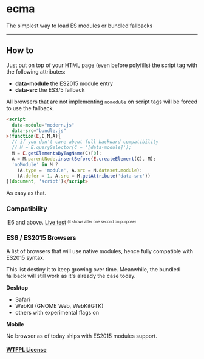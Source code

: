 # ecma
The simplest way to load ES modules or bundled fallbacks

- - -

## How to

Just put on top of your HTML page (even before polyfills) the script
tag with the following attributes:

  * **data-module** the ES2015 module entry
  * **data-src** the ES3/5 fallback

All browsers that are not implementing `nomodule` on script tags
will be forced to use the fallback.

```html
<script
  data-module="modern.js"
  data-src="bundle.js"
>!function(E,C,M,A){
  // if you don't care about full backward compatibility
  // M = E.querySelector(C + '[data-module]');
  M = E.getElementsByTagName(C)[0];
  A = M.parentNode.insertBefore(E.createElement(C), M);
  'noModule' in M ?
    (A.type = 'module', A.src = M.dataset.module):
    (A.defer = 1, A.src = M.getAttribute('data-src'))
}(document, 'script')</script>
```

As easy as that.


### Compatibility

IE6 and above. [Live test](https://webreflection.github.io/ecma/) <sup><sub>(it shows after one second on purpose)</sub></sup>

### ES6 / ES2015 Browsers

A list of browsers that will use native modules, hence fully compatible with ES2015 syntax.

This list destiny it to keep growing over time.
Meanwhile, the bundled fallback will still work as it's already the case today.

**Desktop**

  * Safari
  * WebKit (GNOME Web, WebKitGTK)
  * others with experimental flags on

**Mobile**

No browser as of today ships with ES2015 modules support.


#### [WTFPL License](https://en.wikipedia.org/wiki/WTFPL)
